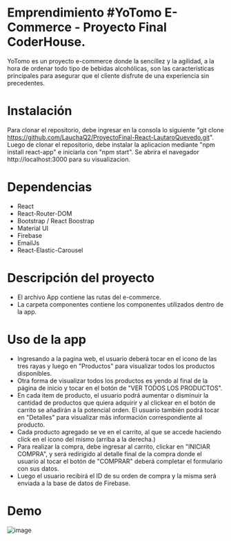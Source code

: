 ﻿# Emprendimiento #YoTomo E-Commerce - Proyecto Final CoderHouse.

YoTomo es un proyecto e-commerce donde la sencillez y la agilidad, a la hora de ordenar todo tipo de bebidas alcohólicas, son las características principales para asegurar que el cliente disfrute de una experiencia sin precedentes.

# Instalación

Para clonar el repositorio, debe ingresar en la consola lo siguiente "git clone https://github.com/LauchaQ2/ProyectoFinal-React-LautaroQuevedo.git". Luego de clonar el repositorio, debe instalar la aplicacion mediante "npm install react-app" e iniciarla con "npm start". Se abrira el navegador http://localhost:3000 para su visualizacion.

# Dependencias

- React
- React-Router-DOM 
- Bootstrap / React Boostrap
- Material UI
- Firebase
- EmailJs
- React-Elastic-Carousel

# Descripción del proyecto
- El archivo App contiene las rutas del e-commerce.
- La carpeta componentes contiene los componentes utilizados dentro de la app. 

# Uso de la app

- Ingresando a la pagina web, el usuario deberá tocar en el icono de las tres rayas y luego en "Productos" para visualizar todos los productos disponibles.
- Otra forma de visualizar todos los productos es yendo al final de la página de inicio y tocar en el botón de "VER TODOS LOS PRODUCTOS".
- En cada item de producto, el usuario podrá aumentar o disminuir la cantidad de productos que quiera adquirir y al clickear en el botón de carrito se añadirán a la potencial orden.
El usuario también podrá tocar en "Detalles" para visualizar más información correspondiente al producto.
- Cada producto agregado se ve en el carrito, al que se accede haciendo click en el icono del mismo (arriba a la derecha.)
- Para realizar la compra, debe ingresar al carrito, clickar en "INICIAR COMPRA", y será redirigido al detalle final de la compra donde el usuario al tocar el botón de "COMPRAR" deberá completar el formulario con sus datos.
- Luego el usuario recibirá el ID de su orden de compra y la misma será enviada a la base de datos de Firebase.

# Demo

![image](https://github.com/LauchaQ2/e-commerce-Lautaro-Quevedo/blob/master/public/media/DEMO.gif)

